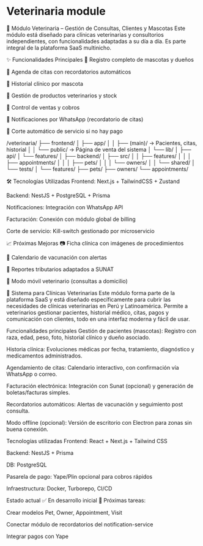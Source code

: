 # Veterinaria module
🐾 Módulo Veterinaria – Gestión de Consultas, Clientes y Mascotas
Este módulo está diseñado para clínicas veterinarias y consultorios independientes, con funcionalidades adaptadas a su día a día. Es parte integral de la plataforma SaaS multinicho.

✨ Funcionalidades Principales
🐶 Registro completo de mascotas y dueños

📅 Agenda de citas con recordatorios automáticos

🧾 Historial clínico por mascota

💊 Gestión de productos veterinarios y stock

💸 Control de ventas y cobros

📢 Notificaciones por WhatsApp (recordatorio de citas)

🔐 Corte automático de servicio si no hay pago

/veterinaria/
├── frontend/
│   ├── app/
│   │   ├── (main)/       → Pacientes, citas, historial
│   │   └── public/       → Página de venta del sistema
│   └── lib/
│       ├── api/
│       └── features/
│
├── backend/
│   ├── src/
│   │   ├── features/
│   │   │   ├── appointments/
│   │   │   ├── pets/
│   │   │   └── owners/
│   │   └── shared/
│   └── tests/
│
└── features/
    ├── pets/
    ├── owners/
    └── appointments/


🛠️ Tecnologías Utilizadas
Frontend: Next.js + TailwindCSS + Zustand

Backend: NestJS + PostgreSQL + Prisma

Notificaciones: Integración con WhatsApp API

Facturación: Conexión con módulo global de billing

Corte de servicio: Kill-switch gestionado por microservicio

📈 Próximas Mejoras
📷 Ficha clínica con imágenes de procedimientos

💉 Calendario de vacunación con alertas

🧾 Reportes tributarios adaptados a SUNAT

📱 Modo móvil veterinario (consultas a domicilio)

🐾 Sistema para Clínicas Veterinarias
Este módulo forma parte de la plataforma SaaS y está diseñado específicamente para cubrir las necesidades de clínicas veterinarias en Perú y Latinoamérica. Permite a veterinarios gestionar pacientes, historial médico, citas, pagos y comunicación con clientes, todo en una interfaz moderna y fácil de usar.

Funcionalidades principales
Gestión de pacientes (mascotas): Registro con raza, edad, peso, foto, historial clínico y dueño asociado.

Historia clínica: Evoluciones médicas por fecha, tratamiento, diagnóstico y medicamentos administrados.

Agendamiento de citas: Calendario interactivo, con confirmación vía WhatsApp o correo.

Facturación electrónica: Integración con Sunat (opcional) y generación de boletas/facturas simples.

Recordatorios automáticos: Alertas de vacunación y seguimiento post consulta.

Modo offline (opcional): Versión de escritorio con Electron para zonas sin buena conexión.

Tecnologías utilizadas
Frontend: React + Next.js + Tailwind CSS

Backend: NestJS + Prisma

DB: PostgreSQL

Pasarela de pago: Yape/Plin opcional para cobros rápidos

Infraestructura: Docker, Turborepo, CI/CD

Estado actual
✅ En desarrollo inicial
📅 Próximas tareas:

Crear modelos Pet, Owner, Appointment, Visit

Conectar módulo de recordatorios del notification-service

Integrar pagos con Yape